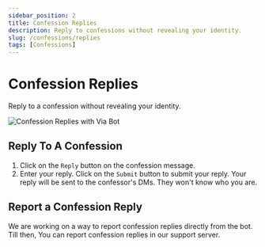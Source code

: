 ```yaml
---
sidebar_position: 2
title: Confession Replies
description: Reply to confessions without revealing your identity.
slug: /confessions/replies
tags: [Confessions]
---
```


# Confession Replies
Reply to a confession without revealing your identity.

![Confession Replies with Via Bot](/img/docs/cReplies.gif)

## Reply To A Confession
1. Click on the `Reply` button on the confession message.
2. Enter your reply. Click on the `Submit` button to submit your reply.
Your reply will be sent to the confessor's DMs. They won't know who you are.

## Report a Confession Reply
We are working on a way to report confession replies directly from the bot. Till then, You can report confession replies in our support server.